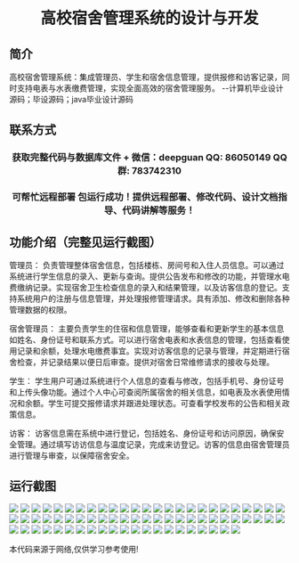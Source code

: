 <p><h1 align="center">高校宿舍管理系统的设计与开发</h1></p>

## 简介
高校宿舍管理系统：集成管理员、学生和宿舍信息管理，提供报修和访客记录，同时支持电表与水表缴费管理，实现全面高效的宿舍管理服务。    --计算机毕业设计源码；毕设源码；java毕业设计源码


## 联系方式
<p><h3 align="center">获取完整代码与数据库文件 + 微信：deepguan QQ: 86050149 QQ群: 783742310</h3></p>
<p><h3 align="center">可帮忙远程部署 包运行成功！提供远程部署、修改代码、设计文档指导、代码讲解等服务！</h3></p>

## 功能介绍（完整见运行截图）
管理员： 负责管理整体宿舍信息，包括楼栋、房间号和入住人员信息。可以通过系统进行学生信息的录入、更新与查询。提供公告发布和修改的功能，并管理水电费缴纳记录。实现宿舍卫生检查信息的录入和结果管理，以及访客信息的登记。支持系统用户的注册与信息管理，并处理报修管理请求。具有添加、修改和删除各种管理数据的权限。

宿舍管理员： 主要负责学生的住宿和信息管理，能够查看和更新学生的基本信息如姓名、身份证号和联系方式。可以进行宿舍电表和水表信息的管理，包括查看使用记录和余额，处理水电缴费事宜。实现对访客信息的记录与管理，并定期进行宿舍检查，并记录结果以便日后审查。提供对宿舍日常维修请求的接收与处理。

学生： 学生用户可通过系统进行个人信息的查看与修改，包括手机号、身份证号和上传头像功能。通过个人中心可查阅所属宿舍的相关信息，如电表及水表使用情况和余额。学生可提交报修请求并跟进处理状态。可查看学校发布的公告和相关政策信息。

访客： 访客信息需在系统中进行登记，包括姓名、身份证号和访问原因，确保安全管理。通过填写访访信息与温度记录，完成来访登记。访客的信息由宿舍管理员进行管理与审查，以保障宿舍安全。


## 运行截图
![](https://bs-1329754181.cos.ap-shanghai.myqcloud.com/ssm/UniversityDormitoryManagementSystem/img/001.jpg)
![](https://bs-1329754181.cos.ap-shanghai.myqcloud.com/ssm/UniversityDormitoryManagementSystem/img/002.jpg)
![](https://bs-1329754181.cos.ap-shanghai.myqcloud.com/ssm/UniversityDormitoryManagementSystem/img/003.jpg)
![](https://bs-1329754181.cos.ap-shanghai.myqcloud.com/ssm/UniversityDormitoryManagementSystem/img/004.jpg)
![](https://bs-1329754181.cos.ap-shanghai.myqcloud.com/ssm/UniversityDormitoryManagementSystem/img/005.jpg)
![](https://bs-1329754181.cos.ap-shanghai.myqcloud.com/ssm/UniversityDormitoryManagementSystem/img/006.jpg)
![](https://bs-1329754181.cos.ap-shanghai.myqcloud.com/ssm/UniversityDormitoryManagementSystem/img/007.jpg)
![](https://bs-1329754181.cos.ap-shanghai.myqcloud.com/ssm/UniversityDormitoryManagementSystem/img/008.jpg)
![](https://bs-1329754181.cos.ap-shanghai.myqcloud.com/ssm/UniversityDormitoryManagementSystem/img/009.jpg)
![](https://bs-1329754181.cos.ap-shanghai.myqcloud.com/ssm/UniversityDormitoryManagementSystem/img/010.jpg)
![](https://bs-1329754181.cos.ap-shanghai.myqcloud.com/ssm/UniversityDormitoryManagementSystem/img/011.jpg)
![](https://bs-1329754181.cos.ap-shanghai.myqcloud.com/ssm/UniversityDormitoryManagementSystem/img/012.jpg)
![](https://bs-1329754181.cos.ap-shanghai.myqcloud.com/ssm/UniversityDormitoryManagementSystem/img/013.jpg)
![](https://bs-1329754181.cos.ap-shanghai.myqcloud.com/ssm/UniversityDormitoryManagementSystem/img/014.jpg)
![](https://bs-1329754181.cos.ap-shanghai.myqcloud.com/ssm/UniversityDormitoryManagementSystem/img/015.jpg)
![](https://bs-1329754181.cos.ap-shanghai.myqcloud.com/ssm/UniversityDormitoryManagementSystem/img/016.jpg)
![](https://bs-1329754181.cos.ap-shanghai.myqcloud.com/ssm/UniversityDormitoryManagementSystem/img/017.jpg)
![](https://bs-1329754181.cos.ap-shanghai.myqcloud.com/ssm/UniversityDormitoryManagementSystem/img/018.jpg)
![](https://bs-1329754181.cos.ap-shanghai.myqcloud.com/ssm/UniversityDormitoryManagementSystem/img/019.jpg)
![](https://bs-1329754181.cos.ap-shanghai.myqcloud.com/ssm/UniversityDormitoryManagementSystem/img/020.jpg)
![](https://bs-1329754181.cos.ap-shanghai.myqcloud.com/ssm/UniversityDormitoryManagementSystem/img/021.jpg)
![](https://bs-1329754181.cos.ap-shanghai.myqcloud.com/ssm/UniversityDormitoryManagementSystem/img/022.jpg)
![](https://bs-1329754181.cos.ap-shanghai.myqcloud.com/ssm/UniversityDormitoryManagementSystem/img/023.jpg)
![](https://bs-1329754181.cos.ap-shanghai.myqcloud.com/ssm/UniversityDormitoryManagementSystem/img/024.jpg)
![](https://bs-1329754181.cos.ap-shanghai.myqcloud.com/ssm/UniversityDormitoryManagementSystem/img/025.jpg)
![](https://bs-1329754181.cos.ap-shanghai.myqcloud.com/ssm/UniversityDormitoryManagementSystem/img/026.jpg)
![](https://bs-1329754181.cos.ap-shanghai.myqcloud.com/ssm/UniversityDormitoryManagementSystem/img/027.jpg)
![](https://bs-1329754181.cos.ap-shanghai.myqcloud.com/ssm/UniversityDormitoryManagementSystem/img/028.jpg)
![](https://bs-1329754181.cos.ap-shanghai.myqcloud.com/ssm/UniversityDormitoryManagementSystem/img/029.jpg)
![](https://bs-1329754181.cos.ap-shanghai.myqcloud.com/ssm/UniversityDormitoryManagementSystem/img/030.jpg)
![](https://bs-1329754181.cos.ap-shanghai.myqcloud.com/ssm/UniversityDormitoryManagementSystem/img/031.jpg)
![](https://bs-1329754181.cos.ap-shanghai.myqcloud.com/ssm/UniversityDormitoryManagementSystem/img/032.jpg)
![](https://bs-1329754181.cos.ap-shanghai.myqcloud.com/ssm/UniversityDormitoryManagementSystem/img/033.jpg)
![](https://bs-1329754181.cos.ap-shanghai.myqcloud.com/ssm/UniversityDormitoryManagementSystem/img/034.jpg)
![](https://bs-1329754181.cos.ap-shanghai.myqcloud.com/ssm/UniversityDormitoryManagementSystem/img/035.jpg)
![](https://bs-1329754181.cos.ap-shanghai.myqcloud.com/ssm/UniversityDormitoryManagementSystem/img/036.jpg)
![](https://bs-1329754181.cos.ap-shanghai.myqcloud.com/ssm/UniversityDormitoryManagementSystem/img/037.jpg)
![](https://bs-1329754181.cos.ap-shanghai.myqcloud.com/ssm/UniversityDormitoryManagementSystem/img/038.jpg)
![](https://bs-1329754181.cos.ap-shanghai.myqcloud.com/ssm/UniversityDormitoryManagementSystem/img/039.jpg)
![](https://bs-1329754181.cos.ap-shanghai.myqcloud.com/ssm/UniversityDormitoryManagementSystem/img/040.jpg)
![](https://bs-1329754181.cos.ap-shanghai.myqcloud.com/ssm/UniversityDormitoryManagementSystem/img/041.jpg)
![](https://bs-1329754181.cos.ap-shanghai.myqcloud.com/ssm/UniversityDormitoryManagementSystem/img/042.jpg)
![](https://bs-1329754181.cos.ap-shanghai.myqcloud.com/ssm/UniversityDormitoryManagementSystem/img/043.jpg)
![](https://bs-1329754181.cos.ap-shanghai.myqcloud.com/ssm/UniversityDormitoryManagementSystem/img/044.jpg)
![](https://bs-1329754181.cos.ap-shanghai.myqcloud.com/ssm/UniversityDormitoryManagementSystem/img/045.jpg)
![](https://bs-1329754181.cos.ap-shanghai.myqcloud.com/ssm/UniversityDormitoryManagementSystem/img/046.jpg)
![](https://bs-1329754181.cos.ap-shanghai.myqcloud.com/ssm/UniversityDormitoryManagementSystem/img/047.jpg)
![](https://bs-1329754181.cos.ap-shanghai.myqcloud.com/ssm/UniversityDormitoryManagementSystem/img/048.jpg)
![](https://bs-1329754181.cos.ap-shanghai.myqcloud.com/ssm/UniversityDormitoryManagementSystem/img/049.jpg)
![](https://bs-1329754181.cos.ap-shanghai.myqcloud.com/ssm/UniversityDormitoryManagementSystem/img/050.jpg)
![](https://bs-1329754181.cos.ap-shanghai.myqcloud.com/ssm/UniversityDormitoryManagementSystem/img/051.jpg)
![](https://bs-1329754181.cos.ap-shanghai.myqcloud.com/ssm/UniversityDormitoryManagementSystem/img/052.jpg)
![](https://bs-1329754181.cos.ap-shanghai.myqcloud.com/ssm/UniversityDormitoryManagementSystem/img/053.jpg)
![](https://bs-1329754181.cos.ap-shanghai.myqcloud.com/ssm/UniversityDormitoryManagementSystem/img/054.jpg)
![](https://bs-1329754181.cos.ap-shanghai.myqcloud.com/ssm/UniversityDormitoryManagementSystem/img/055.jpg)
![](https://bs-1329754181.cos.ap-shanghai.myqcloud.com/ssm/UniversityDormitoryManagementSystem/img/056.jpg)
![](https://bs-1329754181.cos.ap-shanghai.myqcloud.com/ssm/UniversityDormitoryManagementSystem/img/057.jpg)
![](https://bs-1329754181.cos.ap-shanghai.myqcloud.com/ssm/UniversityDormitoryManagementSystem/img/058.jpg)
![](https://bs-1329754181.cos.ap-shanghai.myqcloud.com/ssm/UniversityDormitoryManagementSystem/img/059.jpg)
![](https://bs-1329754181.cos.ap-shanghai.myqcloud.com/ssm/UniversityDormitoryManagementSystem/img/060.jpg)
![](https://bs-1329754181.cos.ap-shanghai.myqcloud.com/ssm/UniversityDormitoryManagementSystem/img/061.jpg)
![](https://bs-1329754181.cos.ap-shanghai.myqcloud.com/ssm/UniversityDormitoryManagementSystem/img/062.jpg)
![](https://bs-1329754181.cos.ap-shanghai.myqcloud.com/ssm/UniversityDormitoryManagementSystem/img/063.jpg)
![](https://bs-1329754181.cos.ap-shanghai.myqcloud.com/ssm/UniversityDormitoryManagementSystem/img/064.jpg)
![](https://bs-1329754181.cos.ap-shanghai.myqcloud.com/ssm/UniversityDormitoryManagementSystem/img/065.jpg)
![](https://bs-1329754181.cos.ap-shanghai.myqcloud.com/ssm/UniversityDormitoryManagementSystem/img/066.jpg)
![](https://bs-1329754181.cos.ap-shanghai.myqcloud.com/ssm/UniversityDormitoryManagementSystem/img/067.jpg)
![](https://bs-1329754181.cos.ap-shanghai.myqcloud.com/ssm/UniversityDormitoryManagementSystem/img/068.jpg)
![](https://bs-1329754181.cos.ap-shanghai.myqcloud.com/ssm/UniversityDormitoryManagementSystem/img/069.jpg)
![](https://bs-1329754181.cos.ap-shanghai.myqcloud.com/ssm/UniversityDormitoryManagementSystem/img/070.jpg)
![](https://bs-1329754181.cos.ap-shanghai.myqcloud.com/ssm/UniversityDormitoryManagementSystem/img/071.jpg)

<p>本代码来源于网络,仅供学习参考使用!</p>
